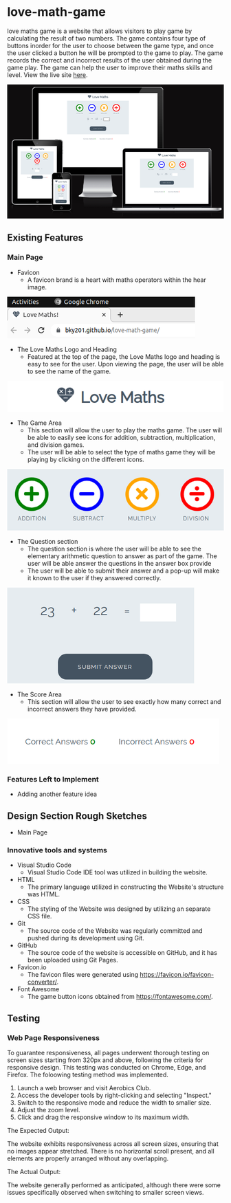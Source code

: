 # love-math-game

love maths game is a website that allows visitors to play game by calculating the result of two numbers. The game contains four type of buttons inorder for the user to choose between the game type, and once the user clicked a button he will  be prompted to the game to play. The game records the correct and incorrect results of the user obtained during the game play. The game can help the user to improve their maths skills and level. View the live site [here](https://bky201.github.io/love-math-game/). 

![alt text](assets/images/responsive.png)

## Existing Features

### Main Page
* Favicon 
  * A favicon brand is a heart with maths operators within the hear image.

![alt text](assets/images/favicon.png)

* The Love Maths Logo and Heading
  * Featured at the top of the page, the Love Maths logo and heading is easy to see for the user. Upon viewing the page, the user will be able to see the name of the game.

  
![alt text](assets/images/heading.png)

* The Game Area
  * This section will allow the user to play the maths game. The user will be able to easily see icons for addition, subtraction, multiplication, and division games.
  * The user will be able to select the type of maths game they will be playing by clicking on the different icons.

![alt text](assets/images/game-type.png)

* The Question section
  * The question section is where the user will be able to see the elementary arithmetic question to answer as part of the game. The user will be able answer the questions in the answer box provide
  * The user will be able to submit their answer and a pop-up will make it known to the user if they answered correctly.


![alt text](assets/images/game.png)

* The Score Area
  * This section will allow the user to see exactly how many correct and incorrect answers they have provided.

![alt text](assets/images/sccore.png)

### Features Left to Implement

* Adding another feature idea

## Design Section Rough Sketches
* Main Page

### Innovative tools and systems

* Visual Studio Code
  * Visual Studio Code IDE tool was utilized in building the website. 
* HTML
  * The primary language utilized in constructing the Website's structure was HTML.
* CSS
  * The styling of the Website was designed by utilizing an separate CSS file.
* Git
  * The source code of the Website was regularly committed and pushed during its development using Git.  
* GitHub
  * The source code of the website is accessible on GitHub, and it has been uploaded using Git Pages.  
* Favicon.io
  * The favicon files were generated using https://favicon.io/favicon-converter/.  
* Font Awesome
  * The game button icons obtained from https://fontawesome.com/.  

## Testing

### Web Page Responsiveness

To guarantee responsiveness, all pages underwent thorough testing on screen sizes starting from 320px and above, following the criteria for responsive design. This testing was conducted on Chrome, Edge, and Firefox.
The foloowing testing method was implemented.
1. Launch a web browser and visit Aerobics Club.
2. Access the developer tools by right-clicking and selecting "Inspect."
3. Switch to the responsive mode and reduce the width to smaller size.
4. Adjust the zoom level.
5. Click and drag the responsive window to its maximum width.

The Expected Output:

The website exhibits responsiveness across all screen sizes, ensuring that no images appear stretched. There is no horizontal scroll present, and all elements are properly arranged without any overlapping.

The Actual Output:

The website generally performed as anticipated, although there were some issues specifically observed when switching to smaller screen views. 


